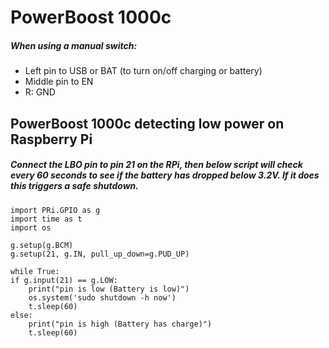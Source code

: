 # PowerBoost 1000c

##### When using a manual switch:
- Left pin to USB or BAT (to turn on/off charging or battery)
- Middle pin to EN
- R: GND

## PowerBoost 1000c detecting low power on Raspberry Pi
##### Connect the LBO pin to pin 21 on the RPi, then below script will check every 60 seconds to see if the battery has dropped below 3.2V. If it does this triggers a safe shutdown.

    import PRi.GPIO as g
    import time as t
    import os
    
    g.setup(g.BCM)
    g.setup(21, g.IN, pull_up_down=g.PUD_UP)
    
    while True:
    if g.input(21) == g.LOW:
        print("pin is low (Battery is low)")
        os.system('sudo shutdown -h now')
        t.sleep(60)
    else:
        print("pin is high (Battery has charge)")
        t.sleep(60)





